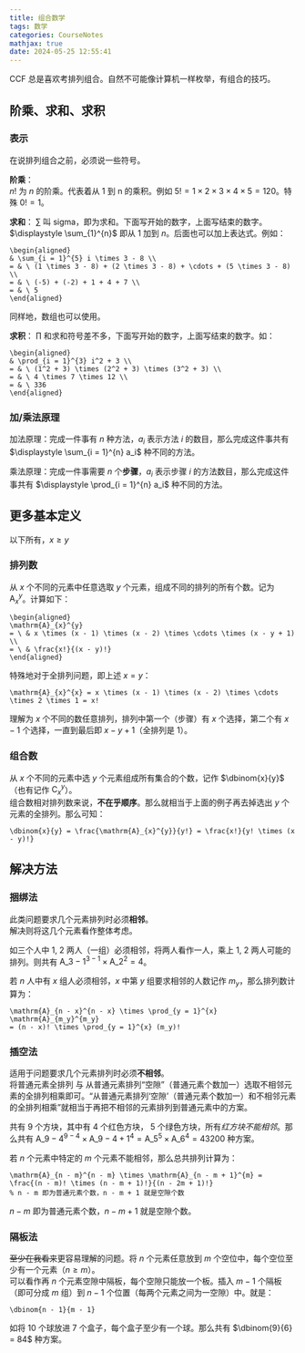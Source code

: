 ```yaml
---
title: 组合数学
tags: 数学
categories: CourseNotes
mathjax: true
date: 2024-05-25 12:55:41
---
```



CCF 总是喜欢考排列组合。自然不可能像计算机一样枚举，有组合的技巧。

<!--more-->

## 阶乘、求和、求积
### 表示
在说排列组合之前，必须说一些符号。  

**阶乘**：  
$n!$ 为 $n$ 的阶乘。代表着从 1 到 n 的乘积。例如 $5! = 1 \times 2 \times 3 \times 4 \times 5 = 120$。特殊 $0! = 1$。

**求和**：
$\displaystyle \sum$ 叫 sigma，即为求和。下面写开始的数字，上面写结束的数字。$\displaystyle \sum_{1}^{n}$ 即从 $1$ 加到 $n$。后面也可以加上表达式。例如：

```mathKatex
\begin{aligned}
& \sum_{i = 1}^{5} i \times 3 - 8 \\
= & \ (1 \times 3 - 8) + (2 \times 3 - 8) + \cdots + (5 \times 3 - 8) \\
= & \ (-5) + (-2) + 1 + 4 + 7 \\
= & \ 5
\end{aligned}
```

同样地，数组也可以使用。

**求积**：
$\displaystyle \prod$ 和求和符号差不多，下面写开始的数字，上面写结束的数字。如：

```mathKatex
\begin{aligned}
& \prod_{i = 1}^{3} i^2 + 3 \\
= & \ (1^2 + 3) \times (2^2 + 3) \times (3^2 + 3) \\
= & \ 4 \times 7 \times 12 \\
= & \ 336
\end{aligned}
```

### 加/乘法原理
加法原理：完成一件事有 $n$ 种方法，$a_i$ 表示方法 $i$ 的数目，那么完成这件事共有 $\displaystyle \sum_{i = 1}^{n} a_i$ 种不同的方法。

乘法原理：完成一件事需要 $n$ 个**步骤**，$a_i$ 表示步骤 $i$ 的方法数目，那么完成这件事共有 $\displaystyle \prod_{i = 1}^{n} a_i$ 种不同的方法。

## 更多基本定义
以下所有，$x \ge y$

### 排列数
从 $x$ 个不同的元素中任意选取 $y$ 个元素，组成不同的排列的所有个数。记为 $\mathrm{A}_{x}^{y}$。计算如下：

```mathKatex
\begin{aligned}
\mathrm{A}_{x}^{y}
= \ & x \times (x - 1) \times (x - 2) \times \cdots \times (x - y + 1) \\
= \ & \frac{x!}{(x - y)!}
\end{aligned}
```

特殊地对于全排列问题，即上述 $x = y$：

```mathKatex
\mathrm{A}_{x}^{x} = x \times (x - 1) \times (x - 2) \times \cdots \times 2 \times 1 = x!
```

理解为 $x$ 个不同的数任意排列，排列中第一个（步骤）有 $x$ 个选择，第二个有 $x - 1$ 个选择，一直到最后即 $x - y + 1$（全排列是 $1$）。


### 组合数
从 $x$ 个不同的元素中选 $y$ 个元素组成所有集合的个数，记作 $\dbinom{x}{y}$（也有记作 $\mathrm{C}_{x}^{y}$）。  
组合数相对排列数来说，**不在乎顺序**。那么就相当于上面的例子再去掉选出 $y$ 个元素的全排列。那么可知：

```mathKatex
\dbinom{x}{y} = \frac{\mathrm{A}_{x}^{y}}{y!} = \frac{x!}{y! \times (x - y)!}
```

## 解决方法

### 捆绑法
此类问题要求几个元素排列时必须**相邻**。  
解决则将这几个元素看作整体考虑。

如三个人中 1, 2 两人（一组）必须相邻，将两人看作一人，乘上 1, 2 两人可能的排列。则共有 $\mathrm{A}\_{3 - 1}^{3 - 1} \times \mathrm{A}\_{2}^{2} = 4$。

若 $n$ 人中有 $x$ 组人必须相邻，$x$ 中第 $y$ 组要求相邻的人数记作 $m_y$，那么排列数计算为：

```mathKatex
\mathrm{A}_{n - x}^{n - x} \times \prod_{y = 1}^{x} \mathrm{A}_{m_y}^{m_y}
= (n - x)! \times \prod_{y = 1}^{x} (m_y)!
```

### 插空法
适用于问题要求几个元素排列时必须**不相邻**。  
将普通元素全排列 与 从普通元素排列“空隙”（普通元素个数加一）选取不相邻元素的全排列相乘即可。“从普通元素排列‘空隙’（普通元素个数加一）和不相邻元素的全排列相乘”就相当于再把不相邻的元素排列到普通元素中的方案。

共有 $9$ 个方块，其中有 $4$ 个红色方块， $5$ 个绿色方块，所有*红方块不能相邻*。那么共有 $\mathrm{A}\_{9-4}^{9-4} \times \mathrm{A}\_{9 - 4 + 1}^{4} = \mathrm{A}\_{5}^{5} \times \mathrm{A}\_{6}^{4} = 43200$ 种方案。

若 $n$ 个元素中特定的 $m$ 个元素不能相邻，那么总共排列计算为：

```mathKatex
\mathrm{A}_{n - m}^{n - m} \times \mathrm{A}_{n - m + 1}^{m} = \frac{(n - m)! \times (n - m + 1)!}{(n - 2m + 1)!}
% n - m 即为普通元素个数，n - m + 1 就是空隙个数
```

$n - m$ 即为普通元素个数，$n - m + 1$ 就是空隙个数。

### 隔板法
~~至少在我看来~~更容易理解的问题。将 $n$ 个元素任意放到 $m$ 个空位中，每个空位至少有一个元素（$n \ge m$）。  
可以看作再 $n$ 个元素空隙中隔板，每个空隙只能放一个板。插入 $m - 1$ 个隔板（即可分成 $m$ 组）到 $n - 1$ 个位置（每两个元素之间为一空隙）中。就是：

```mathKatex
\dbinom{n - 1}{m - 1}
```

如将 $10$ 个球放进 $7$ 个盒子，每个盒子至少有一个球。那么共有 $\dbinom{9}{6} = 84$ 种方案。
